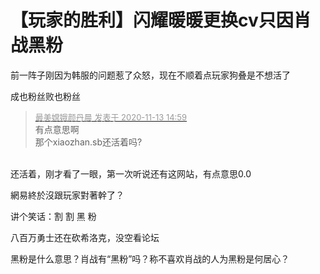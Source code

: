 # 【玩家的胜利】闪耀暖暖更换cv只因肖战黑粉


前一阵子刚因为韩服的问题惹了众怒，现在不顺着点玩家狗叠是不想活了<img src="static/image/smiley/default/lol.gif" smilieid="12" border="0" alt="" /><img id="aimg_M59VR" onclick="zoom(this, this.src, 0, 0, 0)" class="zoom" src="https://cdn.jsdelivr.net/gh/hishis/forum-master/public/images/patch.gif" onmouseover="img_onmouseoverfunc(this)" onload="thumbImg(this)" border="0" alt="" />

成也粉丝败也粉丝

<div class="quote"><blockquote><font size="2"><a href="https://www.hostloc.com/forum.php?mod=redirect&amp;goto=findpost&amp;pid=9448573&amp;ptid=766234" target="_blank"><font color="#999999">最美嫦娥颜丹晨 发表于 2020-11-13 14:59</font></a></font><br />
有点意思啊 <br />
那个xiaozhan.sb还活着吗?</blockquote></div><br />
还活着，刚才看了一眼，第一次听说还有这网站，有点意思0.0

網易終於沒跟玩家對著幹了？

讲个笑话：割 割 黑 粉

八百万勇士还在砍希洛克，没空看论坛

黑粉是什么意思？肖战有“黑粉”吗？称不喜欢肖战的人为黑粉是何居心？<img id="aimg_WUrcR" onclick="zoom(this, this.src, 0, 0, 0)" class="zoom" src="https://cdn.jsdelivr.net/gh/hishis/forum-master/public/images/patch.gif" onmouseover="img_onmouseoverfunc(this)" onload="thumbImg(this)" border="0" alt="" />
